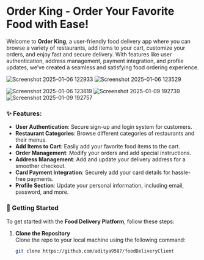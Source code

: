 # Order King - Order Your Favorite Food with Ease!

Welcome to **Order King**, a user-friendly food delivery app where you can browse a variety of restaurants, add items to your cart, customize your orders, and enjoy fast and secure delivery. With features like user authentication, address management, payment integration, and profile updates, we’ve created a seamless and satisfying food ordering experience.

![Screenshot 2025-01-06 122933](https://github.com/user-attachments/assets/96868fc4-a73a-4e23-a100-333946ecfa32)
![Screenshot 2025-01-06 123529](https://github.com/user-attachments/assets/b3bec75f-79ea-40fe-8eaf-b4cf4658566a)

![Screenshot 2025-01-06 123619](https://github.com/user-attachments/assets/578b60be-19cf-4f88-90fe-d772aca93805)
![Screenshot 2025-01-09 192739](https://github.com/user-attachments/assets/24a17266-3258-4c58-b84b-64dec5df0a09)
![Screenshot 2025-01-09 192757](https://github.com/user-attachments/assets/01888fcf-9364-4763-af18-25d1954fbaa7)


### ✨ Features:

- **User Authentication**: Secure sign-up and login system for customers.
- **Restaurant Categories**: Browse different categories of restaurants and their menus.
- **Add Items to Cart**: Easily add your favorite food items to the cart.
- **Order Management**: Modify your orders and add special instructions.
- **Address Management**: Add and update your delivery address for a smoother checkout.
- **Card Payment Integration**: Securely add your card details for hassle-free payments.
- **Profile Section**: Update your personal information, including email, password, and more.

### 🚀 Getting Started

To get started with the **Food Delivery Platform**, follow these steps:

1. **Clone the Repository**  
   Clone the repo to your local machine using the following command:

   ```bash
   git clone https://github.com/aditya9587/foodDeliveryClient
